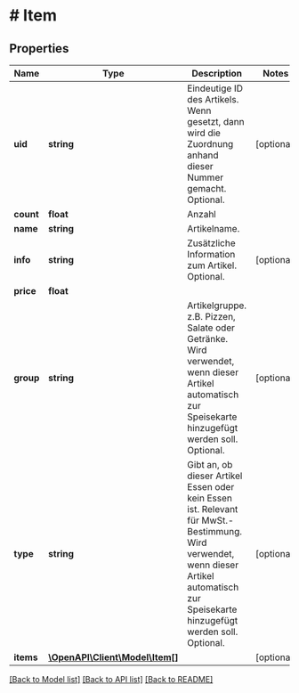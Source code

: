 # # Item

## Properties

Name | Type | Description | Notes
------------ | ------------- | ------------- | -------------
**uid** | **string** | Eindeutige ID des Artikels. Wenn gesetzt, dann wird die Zuordnung anhand dieser Nummer gemacht. Optional. | [optional]
**count** | **float** | Anzahl |
**name** | **string** | Artikelname. |
**info** | **string** | Zusätzliche Information zum Artikel. Optional. | [optional]
**price** | **float** |  |
**group** | **string** | Artikelgruppe. z.B. Pizzen, Salate oder Getränke. Wird verwendet, wenn dieser Artikel automatisch zur Speisekarte hinzugefügt werden soll. Optional. | [optional]
**type** | **string** | Gibt an, ob dieser Artikel Essen oder kein Essen ist. Relevant für MwSt.-Bestimmung. Wird verwendet, wenn dieser Artikel automatisch zur Speisekarte hinzugefügt werden soll. Optional. | [optional]
**items** | [**\OpenAPI\Client\Model\Item[]**](Item.md) |  | [optional]

[[Back to Model list]](../../README.md#models) [[Back to API list]](../../README.md#endpoints) [[Back to README]](../../README.md)
